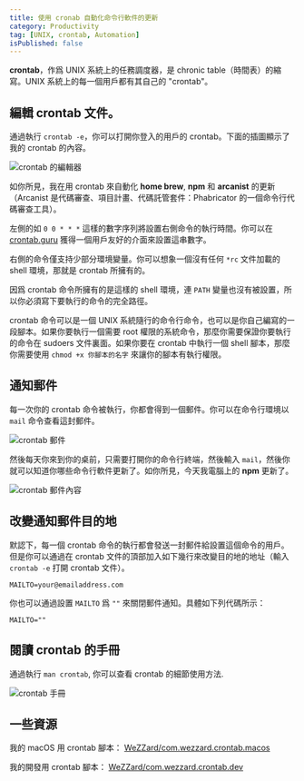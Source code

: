 ```yaml
---
title: 使用 cronab 自動化命令行軟件的更新
category: Productivity
tag: [UNIX, crontab, Automation]
isPublished: false
---
```


**crontab**，作爲 UNIX 系統上的任務調度器，是 chronic table（時間表）的縮寫。UNIX 系統上的每一個用戶都有其自己的 "crontab"。

## 編輯 crontab 文件。

通過執行 `crontab -e`，你可以打開你登入的用戶的 crontab。下面的插圖顯示了我的 crontab 的內容。

![crontab 的編輯器](crontab-e.png "crontab 的編輯器")

如你所見，我在用 crontab 來自動化 **home brew**, **npm** 和 **arcanist** 的更新（Arcanist 是代碼審查、項目計畫、代碼託管套件：Phabricator 的一個命令行代碼審查工具）。

左側的如 `0 0 * * *` 這樣的數字序列將設置右側命令的執行時間。你可以在 [crontab.guru](https://crontab.guru) 獲得一個用戶友好的介面來設置這串數字。

右側的命令僅支持少部分環境變量。你可以想象一個沒有任何 `*rc` 文件加載的 shell 環境，那就是 crontab 所擁有的。

因爲 crontab 命令所擁有的是這樣的 shell 環境，連 `PATH` 變量也沒有被設置，所以你必須寫下要執行的命令的完全路徑。

crontab 命令可以是一個 UNIX 系統隨行的命令行命令，也可以是你自己編寫的一段腳本。如果你要執行一個需要 root 權限的系統命令，那麼你需要保證你要執行的命令在 sudoers 文件裏面。如果你要在 crontab 中執行一個 shell 腳本，那麼你需要使用 `chmod +x 你腳本的名字` 來讓你的腳本有執行權限。

## 通知郵件

每一次你的 crontab 命令被執行，你都會得到一個郵件。你可以在命令行環境以 `mail` 命令查看這封郵件。

![crontab 郵件](crontab-mails.png "crontab 郵件")

然後每天你來到你的桌前，只需要打開你的命令行終端，然後輸入 `mail`，然後你就可以知道你哪些命令行軟件更新了。如你所見，今天我電腦上的 **npm** 更新了。

![crontab 郵件內容](crontab-mails-contents.png "crontab 郵件內容")

## 改變通知郵件目的地

默認下，每一個 crontab 命令的執行都會發送一封郵件給設置這個命令的用戶。但是你可以通過在 crontab 文件的頂部加入如下幾行來改變目的地的地址（輸入 `crontab -e` 打開 crontab 文件）。

```crontab
MAILTO=your@emailaddress.com
``` 

你也可以通過設置 `MAILTO` 爲 `""` 來關閉郵件通知。具體如下列代碼所示：

```crontab
MAILTO=""
``` 

## 閱讀 crontab 的手冊

通過執行 `man crontab`, 你可以查看 crontab 的細節使用方法.

![crontab 手冊](ctontab-man.png "crontab 手冊")

## 一些資源

我的 macOS 用 crontab 腳本： [WeZZard/com.wezzard.crontab.macos](https://github.com/WeZZard/com.wezzard.crontab.macos)

我的開發用 crontab 腳本： [WeZZard/com.wezzard.crontab.dev](https://github.com/WeZZard/com.wezzard.crontab.dev)
